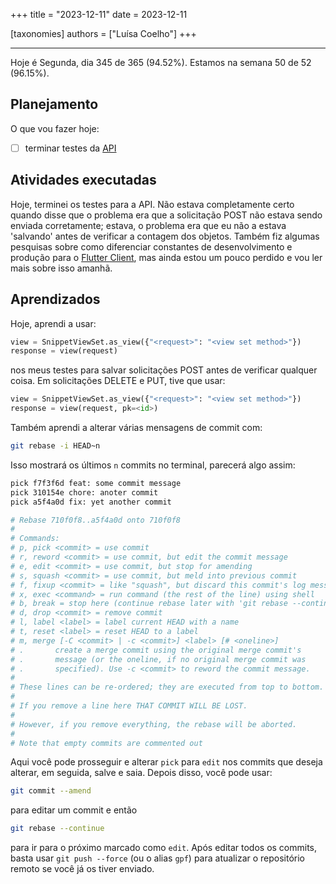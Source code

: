 +++
title = "2023-12-11"
date = 2023-12-11

[taxonomies]
authors = ["Luísa Coelho"]
+++

---

Hoje é Segunda, dia 345 de 365 (94.52%). Estamos na semana 50 de 52 (96.15%).

## Planejamento

O que vou fazer hoje:

- [ ] terminar testes da [API](https://github.com/OmnicodeSolutions/luisa_drf_tutorial)

## Atividades executadas

Hoje, terminei os testes para a API. Não estava completamente certo quando disse que o problema era que a solicitação POST não estava sendo enviada corretamente; estava, o problema era que eu não a estava 'salvando' antes de verificar a contagem dos objetos. Também fiz algumas pesquisas sobre como diferenciar constantes de desenvolvimento e produção para o [Flutter Client](https://github.com/OmnicodeSolutions/luisa_drf_flutter_client), mas ainda estou um pouco perdido e vou ler mais sobre isso amanhã.

## Aprendizados

Hoje, aprendi a usar:

```python
view = SnippetViewSet.as_view({"<request>": "<view set method>"})
response = view(request)
```
nos meus testes para salvar solicitações POST antes de verificar qualquer coisa. Em solicitações DELETE e PUT, tive que usar:

```python
view = SnippetViewSet.as_view({"<request>": "<view set method>"})
response = view(request, pk=<id>)
```
Também aprendi a alterar várias mensagens de commit com:

```bash
git rebase -i HEAD~n
```

Isso mostrará os últimos `n` commits no terminal, parecerá algo assim:

```bash
pick f7f3f6d feat: some commit message
pick 310154e chore: anoter commit
pick a5f4a0d fix: yet another commit

# Rebase 710f0f8..a5f4a0d onto 710f0f8
#
# Commands:
# p, pick <commit> = use commit
# r, reword <commit> = use commit, but edit the commit message
# e, edit <commit> = use commit, but stop for amending
# s, squash <commit> = use commit, but meld into previous commit
# f, fixup <commit> = like "squash", but discard this commit's log message
# x, exec <command> = run command (the rest of the line) using shell
# b, break = stop here (continue rebase later with 'git rebase --continue')
# d, drop <commit> = remove commit
# l, label <label> = label current HEAD with a name
# t, reset <label> = reset HEAD to a label
# m, merge [-C <commit> | -c <commit>] <label> [# <oneline>]
# .       create a merge commit using the original merge commit's
# .       message (or the oneline, if no original merge commit was
# .       specified). Use -c <commit> to reword the commit message.
#
# These lines can be re-ordered; they are executed from top to bottom.
#
# If you remove a line here THAT COMMIT WILL BE LOST.
#
# However, if you remove everything, the rebase will be aborted.
#
# Note that empty commits are commented out
```

Aqui você pode prosseguir e alterar `pick` para `edit` nos commits que deseja alterar, em seguida, salve e saia. Depois disso, você pode usar:

```bash
git commit --amend
```

para editar um commit e então

```bash
git rebase --continue
```

para ir para o próximo marcado como `edit`. Após editar todos os commits, basta usar `git push --force` (ou o alias `gpf`) para atualizar o repositório remoto se você já os tiver enviado.
